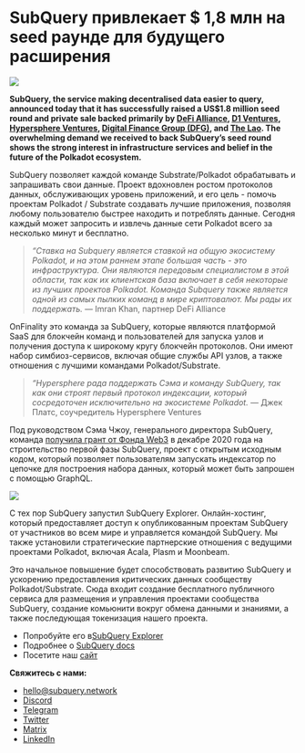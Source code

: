 # SubQuery привлекает $ 1,8 млн на seed раунде для будущего расширения

![](https://miro.medium.com/max/1400/0*CrM8-LKRt3slWAsN)

**SubQuery, the service making decentralised data easier to query, announced today that it has successfully raised a US$1.8 million seed round and private sale backed primarily by [DeFi Alliance](https://defialliance.co/), [D1 Ventures](https://d1.ventures/), [Hypersphere Ventures](https://hypersphere.ventures/), [Digital Finance Group (DFG)](https://www.dfg.group/), and [The Lao](https://www.thelao.io/). The overwhelming demand we received to back SubQuery’s seed round shows the strong interest in infrastructure services and belief in the future of the Polkadot ecosystem.**

SubQuery позволяет каждой команде Substrate/Polkadot обрабатывать и запрашивать свои данные. Проект вдохновлен ростом протоколов данных, обслуживающих уровень приложений, и его цель - помочь проектам Polkadot / Substrate создавать лучшие приложения, позволяя любому пользователю быстрее находить и потреблять данные. Сегодня каждый может запросить и извлечь данные сети Polkadot всего за несколько минут и бесплатно.

> _“Ставка на Subquery является ставкой на общую экосистему Polkadot, и на этом раннем этапе большая часть - это инфраструктура. Они являются передовым специалистом в этой области, так как их клиентская база включает в себя некоторые из лучших проектов Polkadot. Команда Subquery также является одной из самых пылких команд в мире криптовалют. Мы рады их поддержать._ — Imran Khan, партнер DeFi Alliance

OnFinality это команда за SubQuery, которые являются платформой SaaS для блокчейн команд и пользователей для запуска узлов и получения доступа к широкому кругу блокчейн протоколов. Они имеют набор симбиоз-сервисов, включая общие службы API узлов, а также отношения с лучшими командами Polkadot/Substrate.

> _“Hypersphere рада поддержать Сэма и команду SubQuery, так как они строят первый протокол индексации, который сосредоточен исключительно на экосистеме Polkadot._ — Джек Платс, соучредитель Hypersphere Ventures

Под руководством Сэма Чжоу, генерального директора SubQuery, команда [получила грант от Фонда Web3](https://subquery.medium.com/subquery-delivers-its-open-source-sdk-following-a-web3-foundation-grant-20da26ae87f) в декабре 2020 года на строительство первой фазы SubQuery, проект с открытым исходным кодом, который позволяет пользователям запускать индексатор по цепочке для построения набора данных, который может быть запрошен с помощью GraphQL.

![](https://miro.medium.com/max/1000/0*kjspGYRr_BtMk015)

С тех пор SubQuery запустил SubQuery Explorer. Онлайн-хостинг, который предоставляет доступ к опубликованным проектам SubQuery от участников во всем мире и управляется командой SubQuery. Мы также установили стратегические партнерские отношения с ведущими проектами Polkadot, включая Acala, Plasm и Moonbeam.

Это начальное повышение будет способствовать развитию SubQuery и ускорению предоставления критических данных сообществу Polkadot/Substrate. Сюда входит создание бесплатного публичного сервиса для размещения и управления проектами сообщества SubQuery, создание комьюнити вокруг обмена данными и знаниями, а также последующая токенизация нашего проекта.

-   Попробуйте его в[SubQuery Explorer](https://explorer.subquery.network/)
-   Подробнее о [SubQuery docs](https://doc.subquery.network/)
-   Посетите наш [сайт](https://subquery.network/)

**Свяжитесь с нами:**

-   [hello@subquery.network](mailto:hello@subquery.network)
-   [Discord](https://discord.com/invite/78zg8aBSMG)
-   [Telegram](https://t.me/subquerynetwork)
-   [Twitter](https://twitter.com/subquerynetwork)
-   [Matrix](https://matrix.to/#/#subquery:matrix.org)
-   [LinkedIn](https://www.linkedin.com/company/subquery)